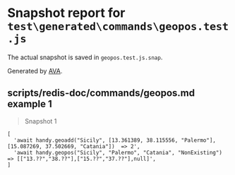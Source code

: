 # Snapshot report for `test\generated\commands\geopos.test.js`

The actual snapshot is saved in `geopos.test.js.snap`.

Generated by [AVA](https://ava.li).

## scripts/redis-doc/commands/geopos.md example 1

> Snapshot 1

    [
      'await handy.geoadd("Sicily", [13.361389, 38.115556, "Palermo"], [15.087269, 37.502669, "Catania"])  => 2',
      'await handy.geopos("Sicily", "Palermo", "Catania", "NonExisting")                                   => [["13.??","38.??"],["15.??","37.??"],null]',
    ]
